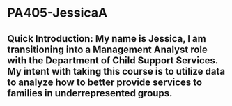 # PA405-JessicaA
## Quick Introduction: My name is Jessica, I am transitioning into a Management Analyst role with the Department of Child Support Services. My intent with taking this course is to utilize data to analyze how to better provide services to families in underrepresented groups. 
